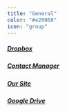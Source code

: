 ```yaml
---
title: "General"
color: "#e20068"
icon: "group"
---
```


<h5><a href="https://www.dropbox.com/sh/9lbkmh7ar61h050/AAAnocYc78onhmifrT52T1Uxa?oref=e&n=333335061v9">Dropbox</a></h5>
<h5><a href="http://cm.v9solutions.co.uk/">Contact Manager</a></h5>
<h5><a href="http://v9solutions.co.uk/">Our Site</a></h5>
<h5><a href="https://drive.google.com/drive/u/1/?ltmpl=drive#folders/0By4HZyPa_YcdVnJHM2ZrZ1VGenc">Google Drive</a></h5>

